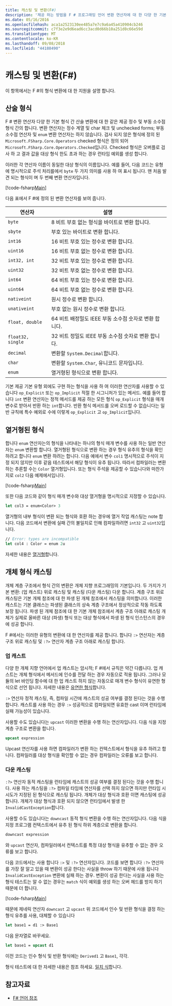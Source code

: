```yaml
---
title: 캐스팅 및 변환(F#)
description: '제공 하는 방법을 F # 프로그래밍 언어 변환 연산자에 대 한 다양 한 기본 형식 간의 산술 변환에 알아봅니다.'
ms.date: 05/16/2016
ms.openlocfilehash: aca1a2523130ee485a7e7c9a6a45a410904cb246
ms.sourcegitcommit: c7f3e2e9d6ead6cc3acd0d66b10a251d0c66e59d
ms.translationtype: MT
ms.contentlocale: ko-KR
ms.lasthandoff: 09/08/2018
ms.locfileid: "44188490"
---
```

# <a name="casting-and-conversions-f"></a>캐스팅 및 변환(F#)

이 항목에서는 F #의 형식 변환에 대 한 지원을 설명 합니다.

## <a name="arithmetic-types"></a>산술 형식

F # 변환 연산자 다양 한 기본 형식 간 산술 변환에 대 한 같은 제공 정수 및 부동 소수점 형식 간의 합니다. 변환 연산자는 정수 계열 및 char 체크 및 unchecked forms; 부동 소수점 연산자 및 `enum` 변환 연산자는 하지 않습니다. 검사 되지 않은 형식에 정의 된 `Microsoft.FSharp.Core.Operators` checked 형식은 정의 되어 `Microsoft.FSharp.Core.Operators.Checked`입니다. Checked 형식은 오버플로 검사 하 고 결과 값을 대상 형식 한도 초과 하는 경우 런타임 예외를 생성 합니다.

이러한 각 연산자 이름이 동일한 대상 형식의 이름입니다. 예를 들어, 다음 코드는 유형에 명시적으로 주석 처리를에서 `byte` 두 가지 의미를 사용 하 여 표시 됩니다. 맨 처음 발견 되는 형식이 며 두 번째 변환 연산자입니다.

[!code-fsharp[Main](../../../samples/snippets/fsharp/lang-ref-2/snippet4401.fs)]

다음 표에서 F #에 정의 된 변환 연산자를 보여 줍니다.

|연산자|설명|
|--------|-----------|
|`byte`|8 비트 부호 없는 형식을 바이트로 변환 합니다.|
|`sbyte`|부호 있는 바이트로 변환 합니다.|
|`int16`|16 비트 부호 있는 정수로 변환 합니다.|
|`uint16`|16 비트 부호 없는 정수로 변환 합니다.|
|`int32, int`|32 비트 부호 있는 정수로 변환 합니다.|
|`uint32`|32 비트 부호 없는 정수로 변환 합니다.|
|`int64`|64 비트 부호 있는 정수로 변환 합니다.|
|`uint64`|64 비트 부호 없는 정수로 변환 합니다.|
|`nativeint`|원시 정수로 변환 합니다.|
|`unativeint`|부호 없는 원시 정수로 변환 합니다.|
|`float, double`|64 비트 배정밀도 IEEE 부동 소수점 숫자로 변환 합니다.|
|`float32, single`|32 비트 정밀도 IEEE 부동 소수점 숫자로 변환 합니다.|
|`decimal`|변환할 `System.Decimal`합니다.|
|`char`|변환할 `System.Char`, 유니코드 문자입니다.|
|`enum`|열거형된 형식으로 변환 합니다.|
기본 제공 기본 유형 외에도 구현 하는 형식을 사용 하 여 이러한 연산자를 사용할 수 있습니다 `op_Explicit` 또는 `op_Implicit` 적절 한 시그니처가 있는 메서드. 예를 들어 합니다 `int` 변환 연산자는 정적 메서드를 제공 하는 모든 형식 `op_Explicit` 형식을 매개 변수로 받아서 반환 하는 `int`합니다. 반환 형식 메서드를 오버 로드할 수 없습니다는 일반 규칙에 특수 예외로 수에 이렇게 `op_Explicit` 고 `op_Implicit`입니다.

## <a name="enumerated-types"></a>열거형된 형식

합니다 `enum` 연산자는의 형식을 나타내는 하나의 형식 매개 변수를 사용 하는 일반 연산자는 `enum` 변환할 합니다. 열거형된 형식으로 변환 하는 경우 형식 유추의 형식을 확인 하려고 합니다 `enum` 변환 하려는 합니다. 다음 예에서 변수 `col1` 명시적으로 주석이 지정 되지 않지만 이후 같음 테스트에서 해당 형식이 유추 됩니다. 따라서 컴파일러는 변환 하는 추론할 수는 `Color` 열거형입니다. 또는 형식 주석을 제공할 수 있습니다와 마찬가지로 `col2` 다음 예제에서입니다.

[!code-fsharp[Main](../../../samples/snippets/fsharp/lang-ref-2/snippet4402.fs)]

또한 다음 코드와 같이 형식 매개 변수와 대상 열거형을 명시적으로 지정할 수 있습니다.

```fsharp
let col3 = enum<Color> 3
```

열거형의 내부 형식이 변환 되는 형식와 호환 하는 경우에 열거 작업 캐스팅는 note 합니다. 다음 코드에서 변환에 실패 간의 불일치로 인해 컴파일하려면 `int32` 고 `uint32`입니다.

```fsharp
// Error: types are incompatible
let col4 : Color = enum 2u
```

자세한 내용은 [열거형](enumerations.md)합니다.

## <a name="casting-object-types"></a>개체 형식 캐스팅

개체 계층 구조에서 형식 간의 변환은 개체 지향 프로그래밍의 기본입니다. 두 가지가 기본 변환: (업 캐스트) 위로 캐스팅 및 캐스팅 (다운 캐스팅) 다운 합니다. 계층 구조 위로 캐스팅은 기본 개체 참조에 대 한 파생 된 개체 참조에서 캐스팅을 의미합니다. 이러한 캐스트는 기본 클래스는 파생된 클래스의 상속 계층 구조에서 정상적으로 작동 하도록 보장 됩니다. 파생 된 개체 참조에 대 한 기본 개체 참조에서 계층 구조 아래로 캐스팅 개체가 실제로 올바른 대상 (파생) 형식 또는 대상 형식에서 파생 된 형식 인스턴스의 경우에 성공 합니다.

F #에서는 이러한 유형의 변환에 대 한 연산자를 제공 합니다. 합니다 `:>` 연산자는 계층 구조 위로 캐스팅 및 `:?>` 연산자 계층 구조 아래로 캐스팅 합니다.

### <a name="upcasting"></a>업 캐스트

다양 한 개체 지향 언어에서 업 캐스트는 암시적; F #에서 규칙은 약간 다릅니다. 업 캐스트는 개체 형식에서 메서드에 인수를 전달 하는 경우 자동으로 적용 됩니다. 그러나 모듈의 let 바인딩 함수에 대 한 업 캐스트 하지 않는 자동으로 매개 변수 형식이 유연한 형식으로 선언 됩니다. 자세한 내용은 [유연한 형식](flexible-Types.md)합니다.

`:>` 연산자 정적 캐스팅, 즉, 컴파일 시간에 캐스트의 성공 여부를 결정 된다는 것을 수행 합니다. 캐스트를 사용 하는 경우 `:>` 성공적으로 컴파일되면 유효한 cast 이며 런타임에 실패 가능성이 있습니다.

사용할 수도 있습니다는 `upcast` 이러한 변환을 수행 하는 연산자입니다. 다음 식을 지정 계층 구조로 변환을 합니다.

```fsharp
upcast expression
```

Upcast 연산자를 사용 하면 컴파일러가 변환 하는 컨텍스트에서 형식을 유추 하려고 합니다. 컴파일러를 대상 형식을 확인할 수 없는 경우 컴파일러는 오류를 보고 합니다.

### <a name="downcasting"></a>다운 캐스팅

`:?>` 연산자 동적 캐스팅을 런타임에 캐스트의 성공 여부를 결정 된다는 것을 수행 합니다. 사용 하는 캐스팅을 `:?>` 컴파일 타임에 연산자를 선택 하지 않으면 하지만 런타임 시 시도가 지정된 된 형식으로 캐스팅 됩니다. 개체가 대상 형식과 호환 이면 캐스팅에 성공 합니다. 개체가 대상 형식과 호환 되지 않으면 런타임에서 발생 한 `InvalidCastException`합니다.

사용할 수도 있습니다는 `downcast` 동적 형식 변환을 수행 하는 연산자입니다. 다음 식을 지정 프로그램 컨텍스트에서 유추 된 형식 하위 계층으로 변환을 합니다.

```fsharp
downcast expression
```

와 `upcast` 연산자, 컴파일러에서 컨텍스트를 특정 대상 형식을 유추할 수 없는 경우 오류를 보고 합니다.

다음 코드에서는 사용 합니다 `:>` 및 `:?>` 연산자입니다. 코드를 보면 합니다 `:?>` 연산자를 가장 잘 알고 있을 때 변환이 성공 한다는 사실을 throw 하기 때문에 사용 됩니다 `InvalidCastException` 변환에 실패 하는 경우. 변환이 성공 한다는 사실을 사용 하는 형식 테스트는 알 수 없는 경우는 `match` 식이 예외를 생성 하는 오버 헤드를 방지 하기 때문에 더 합니다.

[!code-fsharp[Main](../../../samples/snippets/fsharp/lang-ref-2/snippet4403.fs)]

때문에 제네릭 연산자 `downcast` 고 `upcast` 위 코드에서 인수 및 반환 형식을 결정 하는 형식 유추를 사용, 대체할 수 있습니다

```fsharp
let base1 = d1 :> Base1
```

다음 문자열로 바꾸세요.

```fsharp
let base1 = upcast d1
```

이전 코드는 인수 형식 및 반환 형식에는 `Derived1` 고 `Base1`, 각각.

형식 테스트에 대 한 자세한 내용은 참조 하세요. [일치 식](match-Expressions.md)합니다.

## <a name="see-also"></a>참고자료

- [F# 언어 참조](index.md)
